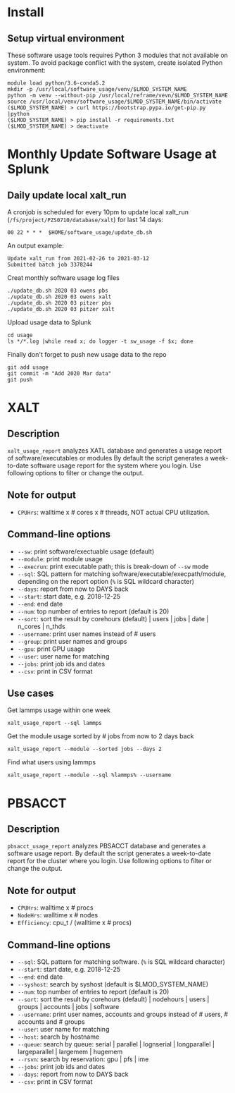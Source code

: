 # Install
## Setup virtual environment
These software usage tools requires Python 3 modules that not available on system. To avoid package conflict with the system, create isolated Python environment:
```
module load python/3.6-conda5.2
mkdir -p /usr/local/software_usage/venv/$LMOD_SYSTEM_NAME
python -m venv --without-pip /usr/local/reframe/vevn/$LMOD_SYSTEM_NAME
source /usr/local/venv/software_usage/$LMOD_SYSTEM_NAME/bin/activate
($LMOD_SYSTEM_NAME) > curl https://bootstrap.pypa.io/get-pip.py |python
($LMOD_SYSTEM_NAME) > pip install -r requirements.txt
($LMOD_SYSTEM_NAME) > deactivate
```

# Monthly Update Software Usage at Splunk
## Daily update local xalt_run
A cronjob is scheduled for every 10pm to update local xalt_run (`/fs/project/PZS0710/database/xalt`) for last 14 days:
```
00 22 * * *  $HOME/software_usage/update_db.sh
```
An output example:
```
Update xalt_run from 2021-02-26 to 2021-03-12
Submitted batch job 3378244
```
Creat monthly software usage log files
```
./update_db.sh 2020 03 owens pbs
./update_db.sh 2020 03 owens xalt
./update_db.sh 2020 03 pitzer pbs
./update_db.sh 2020 03 pitzer xalt
```
Upload usage data to Splunk
```
cd usage
ls */*.log |while read x; do logger -t sw_usage -f $x; done
```
Finally don't forget to push new usage data to the repo
```
git add usage
git commit -m "Add 2020 Mar data"
git push
```

# XALT
## Description 
`xalt_usage_report` analyzes XATL database and generates a usage report of software/executables or modules By default the script generates a week-to-date software usage report for the system where you login. Use following options to filter or change the output.

## Note for output
* `CPUHrs`: walltime x # cores x # threads, NOT actual CPU utilization.

## Command-line options
* `--sw`: print software/exectuable usage (default)
* `--module`: print module usage
* `--execrun`: print executable path; this is break-down of `--sw` mode
* `--sql`: SQL pattern for matching software/executable/execpath/module, depending on the report option (`%` is SQL wildcard character)
* `--days`: report from now to DAYS back
* `--start`: start date, e.g. 2018-12-25
* `--end`: end date
* `--num`: top number of entries to report (default is 20)
* `--sort`: sort the result by corehours (default) | users | jobs | date | n_cores | n_thds 
* `--username`: print user names instead of # users
* `--group`: print user names and groups
* `--gpu`: print GPU usage 
* `--user`: user name for matching
* `--jobs`: print job ids and dates
* `--csv`: print in CSV format

## Use cases
Get lammps usage within one week
```
xalt_usage_report --sql lammps
```
Get the module usage sorted by \# jobs from now to 2 days back
```
xalt_usage_report --module --sorted jobs --days 2
```
Find what users using lammps
```
xalt_usage_report --module --sql %lammps% --username
```

# PBSACCT
## Description 
`pbsacct_usage_report` analyzes PBSACCT database and generates a software usage report. By default the script generates a week-to-date report for the cluster where you login. Use following options to filter or change the output.

## Note for output
* `CPUHrs`: walltime x # procs
* `NodeHrs`: walltime x # nodes
* `Efficiency`: cpu_t / (walltime x # procs)

## Command-line options
* `--sql`: SQL pattern for matching software. (`%` is SQL wildcard character)
* `--start`: start date, e.g. 2018-12-25
* `--end`: end date
* `--syshost`: search by syshost (default is $LMOD_SYSTEM_NAME)
* `--num`: top number of entries to report (default is 20)
* `--sort`: sort the result by corehours (default) | nodehours | users | groups | accounts | jobs | software 
* `--username`: print user names, accounts and groups instead of # users, # accounts and # groups
* `--user`: user name for matching
* `--host`: search by hostname
* `--queue`: search by queue: serial | parallel | lognserial | longparallel | largeparallel | largemem | hugemem
* `--rsvn`: search by reservation: gpu | pfs | ime
* `--jobs`: print job ids and dates
* `--days`: report from now to DAYS back
* `--csv`: print in CSV format

